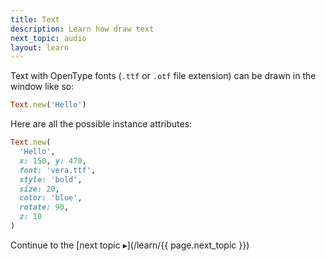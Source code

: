 ```yaml
---
title: Text
description: Learn how draw text
next_topic: audio
layout: learn
---
```


Text with OpenType fonts (`.ttf` or `.otf` file extension) can be drawn in the window like so:

```ruby
Text.new('Hello')
```

Here are all the possible instance attributes:

```ruby
Text.new(
  'Hello',
  x: 150, y: 470,
  font: 'vera.ttf',
  style: 'bold',
  size: 20,
  color: 'blue',
  rotate: 90,
  z: 10
)
```

Continue to the [next topic ▸](/learn/{{ page.next_topic }})
